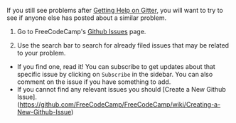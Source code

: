 If you still see problems after [Getting Help on Gitter](https://github.com/FreeCodeCamp/FreeCodeCamp/wiki/How-to-Get-Help-on-Gitter), you will want to try to see if anyone else has posted about a similar problem.

1. Go to FreeCodeCamp's [Github Issues](https://github.com/FreeCodeCamp/FreeCodeCamp/issues) page.

2. Use the search bar to search for already filed issues that may be related to your problem.
 * If you find one, read it! You can subscribe to get updates about that specific issue by clicking on `Subscribe` in the sidebar.  You can also comment on the issue if you have something to add.
 * If you cannot find any relevant issues you should [Create a New Github Issue].(https://github.com/FreeCodeCamp/FreeCodeCamp/wiki/Creating-a-New-Github-Issue)